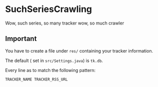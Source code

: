 SuchSeriesCrawling
=======

Wow, such series, so many tracker
	wow, so much crawler

Important
---

You have to create a file under `res/` containing your tracker information.

The default ( set in `src/Settings.java`) is `tk.db`.

Every line as to match the following pattern:

    TRACKER_NAME TRACKER_RSS_URL

